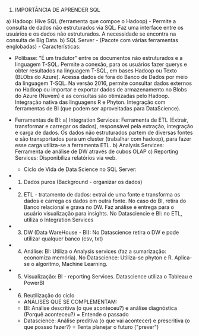 1. IMPORTÂNCIA DE APRENDER SQL

a) Hadoop: Hive SQL (ferramenta que compoe o Hadoop) - Permite a consulta de dados não estruturados via SQL. Faz uma interface entre os usuários e os dados não estruturados. A necessidade se encontra na consulta de Big Data.
b) SQL Server - (Pacote com várias ferramentas englobadas) - Características:  
* Polibase: "É um tradutor" entre os documentos não estruturados e a linguagem T-SQL. Permite a conexão, para os usuários fazer querys e obter resultados na linguagem T-SQL, em bases Hadoop ou Texto (BLObs do Azure). Acessa dados de fora do Banco de Dados por meio da linguagem  T-SQL. Na versão 2016, permite consultar dados externos no Hadoop ou importar e exportar dados de armazenamento no Blobs do Azure (Nuvem) e as consultas são otimizadas pelo Hadoop. Integração nativa das linguagens R e Phyton. Integração com ferramentas de BI (que podem ser aproveitadas para DataScience).
* Ferramentas de BI:
  a) Integration Services: Ferramenta de ETL (Extrair, transformar e carregar os dados), responsável pela extração, integração e carga de dados. Os dados não estruturados partem de diversas fontes e são transportados para um cluster (trabalhar com hadoop), para fazer esse carga utiliza-se a ferramenta ETL.
  b) Analysis Services: Ferramenta de análise de DW através de cubos OLAP
  c) Reporting Services: Disponibiliza relatórios via web. 

  * Ciclo de Vida de Data Science no SQL Server:
* 1) Dados puros (Background - organizar os dados)
* 2) ETL - tratamento de dados: extrai de uma fonte e transforma os dados e carrega os dados em outra fonte. No caso do BI, retira do Banco relacional e grava no DW. Faz análise e entrega para o usuário visualização para insights. No Datasciencie e BI: no ETL, utiliza o Integration Services
* 3) DW (Data WareHouse - BI): No Datascience retira o DW e pode utilizar qualquer banco (csv, txt)
* 4) Análise: BI: Utiliza o Analysis services (faz a sumarização: economiza memória). No Datascience: Utiliza-se phyton e R. Aplica-se o algoritmo, Machine Learning.
* 5) Visualização: BI - reporting Services. Datascience utiliza o Tableau e PowerBI
* 6) Reutilização do ciclo
  
  * ANÁLISES QUE SE COMPLEMENTAM:
  * BI: Análise descritiva (o que aconteceu?) e análise diagnóstica (Porquê aconteceu?) = Entende o passado
  * Datascience: Análise preditiva (o que vai acontecer) e prescritiva (o que possso fazer?) = Tenta planejar o futuro ("prever")

  